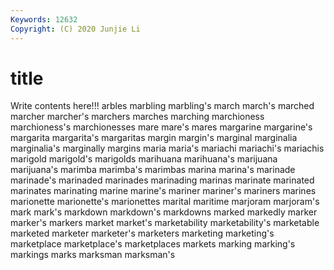 ```yaml
---
Keywords: 12632
Copyright: (C) 2020 Junjie Li
---
```


# title

Write contents here!!!
arbles 
marbling 
marbling's
march 
march's 
marched 
marcher 
marcher's 
marchers 
marches 
marching 
marchioness 
marchioness's
marchionesses 
mare 
mare's 
mares 
margarine 
margarine's 
margarita 
margarita's 
margaritas 
margin
margin's 
marginal 
marginalia 
marginalia's 
marginally 
margins 
maria 
maria's 
mariachi 
mariachi's
mariachis 
marigold 
marigold's 
marigolds 
marihuana 
marihuana's 
marijuana 
marijuana's 
marimba 
marimba's
marimbas 
marina 
marina's 
marinade 
marinade's 
marinaded 
marinades 
marinading 
marinas 
marinate
marinated 
marinates 
marinating 
marine 
marine's 
mariner 
mariner's 
mariners 
marines 
marionette
marionette's 
marionettes 
marital 
maritime 
marjoram 
marjoram's 
mark 
mark's 
markdown 
markdown's
markdowns 
marked 
markedly 
marker 
marker's 
markers 
market 
market's 
marketability 
marketability's
marketable 
marketed 
marketer 
marketer's 
marketers 
marketing 
marketing's 
marketplace 
marketplace's 
marketplaces
markets 
marking 
marking's 
markings 
marks 
marksman 
marksman's 
